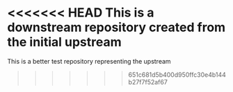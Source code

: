 <<<<<<< HEAD
This is a downstream repository created from the initial upstream
=======
This is a better test repository representing the upstream
>>>>>>> 651c681d5b400d950ffc30e4b144b27f7f52af67
